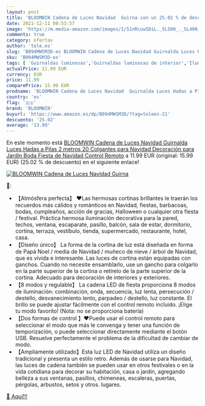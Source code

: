 ```yaml
---
layout: post
title: 'BLOOMWIN Cadena de Luces Navidad  Guirna con un 25.02 % de descuento'
date: 2021-12-11 08:53:57
image: 'https://m.media-amazon.com/images/I/51nRcuwSDiL._SL500_._SL400_.jpg'
comments: true
category: ofertas
author: 'tole.es'
slug: 'B094MWSM3D-es BLOOMWIN Cadena de Luces Navidad Guirnalda Luces Hadas a...'
sku: 'B094MWSM3D-es'
tags: [ 'Guirnaldas luminosas','Guirnaldas luminosas de interior','Iluminación','bloomwin','navidad', ]
actualPrice: 11.99 EUR
currency: EUR
price: 11.99
comparePrice: 15.99 EUR
prodname: 'BLOOMWIN Cadena de Luces Navidad  Guirnalda Luces Hadas a Pilas 2 metros 20 Colgantes para Navidad Decoración para Jardín  Boda  Fiesta de Navidad  Control Remoto'
country: 'es'
flag: '🇪🇸'
brand: 'BLOOMWIN'
buyurl: 'https://www.amazon.es/dp/B094MWSM3D/?tag=tolees-21'
descuento: '25.02'
average: '13.99'
---
```


En este momento está [BLOOMWIN Cadena de Luces Navidad  Guirnalda Luces Hadas a Pilas 2 metros 20 Colgantes para Navidad Decoración para Jardín  Boda  Fiesta de Navidad  Control Remoto](https://www.amazon.es/dp/B094MWSM3D/?tag=tolees-21) a 11.99 EUR (original: 15.99 EUR) (25.02 %  de descuento) en el siguiente enlace!

[![BLOOMWIN Cadena de Luces Navidad  Guirna](https://m.media-amazon.com/images/I/51nRcuwSDiL._SL500_._SL400_.jpg)](https://www.amazon.es/dp/B094MWSM3D/?tag=tolees-21)

🔎:

- 【Atmósfera perfecta】 ♥Las hermosas cortinas brillantes le traerán los recuerdos más cálidos y románticos en Navidad, fiestas, barbacoas, bodas, cumpleaños, acción de gracias, Halloween o cualquier otra fiesta / festival. Práctica hermosa iluminación decorativa para la pared, techos, ventana, escaparate, pasillo, balcón, sala de estar, dormitorio, cortina, terraza, vestíbulo, tienda, supermercado, restaurante, hotel, casa.
- 【Diseño único】 La forma de la cortina de luz está diseñada en forma de Papá Noel / media de Navidad / muñeco de nieve / árbol de Navidad, que es vívida e interesante. Las luces de cortina están equipadas con ganchos. Cuando no necesite ensamblarlo, use un gancho para colgarlo en la parte superior de la cortina o retírelo de la parte superior de la cortina. Adecuado para decoración de interiores y exteriores.
- 【8 modos y regulable】 La cadena LED de fiesta proporciona 8 modos de iluminación: combinación, onda, secuencia, luz lenta, persecución / destello, desvanecimiento lento, parpadeo / destello, luz constante. El brillo se puede ajustar fácilmente con el control remoto incluido. ¡Elige tu modo favorito! (Nota: no se proporciona batería)
- 【Dos formas de control 】♥Puede usar el control remoto para seleccionar el modo que más le convenga y tener una función de temporización, o puede seleccionar directamente mediante el botón USB. Resuelve perfectamente el problema de la dificultad de cambiar de modo.
- 【Ampliamente utilizado】Esta luz LED de Navidad utiliza un diseño tradicional y presenta un estilo retro. Además de usarse para Navidad, las luces de cadena también se pueden usar en otros festivales o en la vida cotidiana para decorar su habitación, casa o jardín, agregando belleza a sus ventanas, pasillos, chimeneas, escaleras, puertas, pérgolas, arbustos, setos y otros. lugares.

[🛒 Aquí!!!](https://www.amazon.es/dp/B094MWSM3D/?tag=tolees-21)
